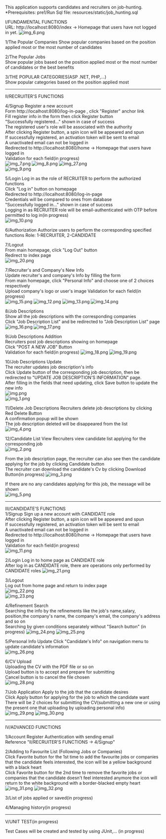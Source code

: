 This application supports candidates and recruiters on job-hunting.
*Prerequisites:
pre1/Run Sql file: resources/static/job_hunting.sql

I/FUNDAMENTAL FUNCTIONS  
URL: http://localhost:8080/index -> Homepage that users have not logged in yet.
![img_6.png](img_6.png)

1/The Popular Companies
Show popular companies based on the position applied most or the most number of candidates  

2/The Popular Jobs  
Show popular jobs based on the position applied most or the most number of candidates or the best benefits

3/THE POPULAR CATEGORIES(ASP .NET, PHP,...)  
Show popular categories based on the position applied most  

---
II/RECRUITER'S FUNCTIONS  

4/Signup
Register a new account  
Form http://localhost:8080/log-in-page , click "Register" anchor link   
Fill register info in the form then click Register button  
"Successfully registered..." shown in case of success  
The registered user's role will be associated with the authority  
After clicking Register button, a spin icon will be appeared and spun  
If successfully registered, an activation token will be sent to email  
A unactivated email can not be logged in  
Redirected to http://localhost:8080/home -> Homepage that users have logged in  
Validation for each field(in progress)  
![img_7.png](img_7.png)
![img_8.png](img_8.png)
![img_27.png](img_27.png)  
![img_9.png](img_9.png)

5/Login
Log in as the role of RECRUITER to perform the authorized functions   
Click "Log in" button on homepage  
Redirected to http://localhost:8080/log-in-page  
Credentials will be compared to ones from database  
"Successfully logged in..." shown in case of success  
Logging in as RECRUITER role will be email-authenticated with OTP before permitted to log in(in progress)   
![img_10.png](img_10.png)

6/Authorization
Authorize users to perform the corresponding specified functions
Role: 1-RECRUITER, 2-CANDIDATE

7/Logout  
From main homepage, click "Log Out" button  
Redirect to index page  
![img_20.png](img_20.png)

7/Recruiter's and Company's New Info  
Update recruiter's and company's Info by filling the form  
From main homepage, click "Personal Info" and choose one of 2 choices respectively  
Upload company's logo or user's image
Validation for each field(in progress)  
![img_15.png](img_15.png)
![img_12.png](img_12.png)
![img_13.png](img_13.png)
![img_14.png](img_14.png)

8/Job Descriptions  
Show all the job descriptions with the corresponding companies  
Click "Job Description List" and be redirected to "Job Description List" page  
![img_16.png](img_16.png)
![img_17.png](img_17.png)

9/Job Descriptions Addition  
Recruiters post job descriptions showing on homepage  
Click "POST A NEW JOB" Button  
Validation for each field(in progress)
![img_18.png](img_18.png)
![img_19.png](img_19.png)  

10/Job Descriptions Update  
The recruiter updates job description's info  
Click Update button of the corresponding job description, then be redirected to "UPDATE JOB DESCRIPTION'S INFORMATION" page.    
After filling in the fields that need updating, click Save button to update the new info  
![img.png](img.png)  
![img_1.png](img_1.png)    

11/Delete Job Descriptions 
Recruiters delete job descriptions by clicking Red Delete Button  
A confirmation popup will be shown  
The job description deleted will be disappeared from the list  
![img_4.png](img_4.png)

12/Candidate List View
Recruiters view candidate list applying for the corresponding job  
![img_2.png](img_2.png)  

From the job description page, the recruiter can also see then the candidate applying for the job by clicking Candidate button  
The recruiter can download the candidate's Cv by clicking Download Button(in progress)
![img_3.png](img_3.png)

If there are no any candidates applying for this job, the message will be shown  
![img_5.png](img_5.png)


---
III/CANDIDATE'S FUNCTIONS  
1/Signup 
Sign up a new account with CANDIDATE role  
After clicking Register button, a spin icon will be appeared and spun  
If successfully registered, an activation token will be sent to email  
A unactivated email can not be logged in  
Redirected to http://localhost:8080/home -> Homepage that users have logged in  
Validation for each field(in progress)  
![img_11.png](img_11.png)  

2/Login 
Log in to home page as CANDIDATE role  
After log in as CANDIDATE role, there are operations only performed by CANDIDATE roles
![img_21.png](img_21.png)  

3/Logout  
Log out from home page and return to index page  
![img_22.png](img_22.png)  
![img_23.png](img_23.png)  

4/Refinement Search  
Searching the info by the refinements like the job's name,salary, position,the company's name, the company's email, the company's address and so on  
Searching by given conditions separately without "Search button" (in progress)
![img_24.png](img_24.png)
![img_25.png](img_25.png)

5/Personal Info Update 
Click "Candidate's Info" on navigation menu to update candidate's information  
![img_26.png](img_26.png)

6/CV Upload  
Uploading the CV with the PDF file or so on  
Upload button is to accept and prepare for submitting  
Cancel button is to cancel the file chosen  
![img_28.png](img_28.png)

7/Job Application 
Apply to the job that the candidate desires  
Click Apply button for applying for the job to which the candidate want  
There will be 2 choices for submitting the CV(submitting a new one or using the present one that uploading by uploading personal info)  
![img_29.png](img_29.png)
![img_30.png](img_30.png)

---
IV/ADVANCED FUNCTIONS  

1/Account Register Authentication with sending email  
Reference "II/RECRUITER'S FUNCTIONS -> 4/Signup"  

2/Adding to Favourite List (Following Jobs or Companies)  
Click Favorite button for the 1st time to add the favourite jobs or companies that the candidate feels interested, the icon will be a yellow background with a black heart  
Click Favorite button for the 2nd time to remove the favorite jobs or companies that the candidate doesn't feel interested anymore the icon will return to the white background with a border-blacked empty heart  
![img_31.png](img_31.png)
![img_32.png](img_32.png)

3/List of jobs applied or saved(in progress)  

4/Managing history(in progress)

------
V/UNIT TEST(in progress)

Test Cases will be created and tested by using JUnit,... (in progress)
